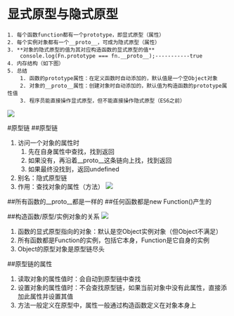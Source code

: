 # 显式原型与隐式原型
	1. 每个函数function都有一个prototype，即显式原型（属性）
	2. 每个实例对象都有一个__proto__，可成为隐式原型（属性）
	3. **对象的隐式原型的值为其对应构造函数的显式原型的值**
		console.log(Fn.prototype === fn.__proto__);-----------true
	4. 内存结构（如下图）
	5. 总结
		1. 函数的prototype属性：在定义函数时自动添加的，默认值是一个空Object对象
		2. 对象的__proto__属性：创建对象时自动添加的，默认值为构造函数的prototype属性值
		3. 程序员能直接操作显式原型，但不能直接操作隐式原型（ES6之前）
![](/img/0914/1.png)

#原型链
##原型链
1. 访问一个对象的属性时
	1. 先在自身属性中查找，找到返回
	2. 如果没有，再沿着__proto__这条链向上找，找到返回
	3. 如果最终没找到，返回undefined
2. 别名：隐式原型链
3. 作用：查找对象的属性（方法）
![](/img/0914/2.png)

##所有函数的__proto__都是一样的
##任何函数都是new Function()产生的

##构造函数/原型/实例对象的关系
![](/img/0914/3.png)

1. 函数的显式原型指向的对象：默认是空Object实例对象（但Object不满足）
2. 所有函数都是Function的实例，包括它本身，Function是它自身的实例
3. Object的原型对象是原型链尽头 

##原型链的属性
1. 读取对象的属性值时：会自动到原型链中查找
2. 设置对象的属性值时：不会查找原型链，如果当前对象中没有此属性，直接添加此属性并设置其值
3. 方法一般定义在原型中，属性一般通过构造函数定义在对象本身上